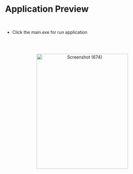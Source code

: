 # Application Preview
<br>

* Click the main.exe for run application
  
<br>
<br>

<p align="center">
<a data-flickr-embed="true" href="https://www.flickr.com/photos/197661703@N05/53036783755/in/dateposted-public/" title="Screenshot (674)"><img src="https://live.staticflickr.com/65535/53036783755_1f9bdb56c5_o.png" width="299" height="374" alt="Screenshot (674)"/></a>
</p>


 


